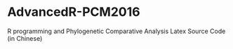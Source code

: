 # AdvancedR-PCM2016
R programming and Phylogenetic Comparative Analysis Latex Source Code (in Chinese)
